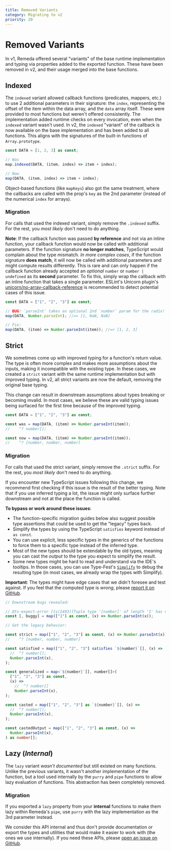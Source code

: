 ```yaml
---
title: Removed Variants
category: Migrating to v2
priority: 20
---
```


# Removed Variants

In v1, Remeda offered several "variants" of the base runtime implementation and
typing via properties added to the exported function. These have been removed in
v2, and their usage merged into the base functions.

## Indexed

The `indexed` variant allowed callback functions (predicates, mappers, etc.) to
use 2 additional parameters in their signature: the `index`, representing the
offset of the item within the data array, and the `data` array itself. These
were provided to most functions but weren't offered consistently. The
implementation added runtime checks on every invocation, even when the `indexed`
variant wasn't used. In v2, the `indexed` "variant" of the callback is now
available on the base implementation and has been added to all functions. This
aligns with the signatures of the built-in functions of `Array.prototype`.

```ts
const DATA = [1, 2, 3] as const;

// Was
map.indexed(DATA, (item, index) => item + index);

// Now
map(DATA, (item, index) => item + index);
```

Object-based functions (like `mapKeys`) also got the same treatment, where the
callbacks are called with the prop's `key` as the 2nd parameter (instead of the
numerical `index` for arrays).

### Migration

For calls that used the indexed variant, simply remove the `.indexed` suffix.
For the rest, you _most likely_ don't need to do anything.

**Note**: If the callback function was passed **by reference** and not via an
inline function, your callback function would now be called with additional
parameters. If the function signature **no longer matches**, TypeScript would
complain about the type mismatch. _In more complex cases_, if the function
signature **does match**, it will now be called with additional parameters and
might compute results differently. This is rare and can only happen if the
callback function already accepted an _optional_ `number` or
`number | undefined` as its **second** parameter. To fix this, simply wrap the
callback with an inline function that takes a single parameter. ESLint's Unicorn
plugin's [unicorn/no-array-callback-reference](https://github.com/sindresorhus/eslint-plugin-unicorn/blob/main/docs/rules/no-array-callback-reference.md)
is recommended to detect potential cases of this issue.

```ts
const DATA = ["1", "2", "3"] as const;

// BUG! `parseInt` takes an optional 2nd `number` param for the radix!
map(DATA, Number.parseInt); //=> [1, NaN, NaN]

// Fix:
map(DATA, (item) => Number.parseInt(item)); //=> [1, 2, 3]
```

## Strict

We sometimes come up with improved typing for a function's return value. The
type is often more complex and makes more assumptions about the inputs, making
it incompatible with the existing type. In these cases, we created a `strict`
variant with the same runtime implementation but with improved typing. In v2,
all strict variants are now the default, removing the original base typing.

This change can result in downstream assumptions about types breaking or
becoming invalid. In most cases, we believe these are valid typing issues being
surfaced for the first time because of the improved typing.

```ts
const DATA = ["1", "2", "3"] as const;

const was = map(DATA, (item) => Number.parseInt(item));
//    ^? number[];

const now = map(DATA, (item) => Number.parseInt(item));
//    ^? [number, number, number]
```

### Migration

For calls that used the strict variant, simply remove the `.strict` suffix. For
the rest, you _most likely_ don't need to do anything.

If you encounter new TypeScript issues following this change, we recommend first
checking if this issue is the result of the better typing. Note that if you use
inferred typing a lot, the issue might only surface further downstream and not
at the place the function is called.

**To bypass or work around these issues**:

- The function-specific migration guides below also suggest possible type
  assertions that could be used to get the "legacy" types back.
- Simplify the types by using the TypeScript `satisfies` keyword instead of
  `as const`.
- You can use explicit, less specific types in the generics of the functions to
  force them to a specific type instead of the inferred type.
- Most of the new types should be extendable by the old types, meaning you can
  cast the _output_ to the type you expect to simplify the result.
- Some new types might be hard to read and understand via the IDE's tooltips. In
  those cases, you can use Type-Fest's [`Simplify`](https://github.com/sindresorhus/type-fest/blob/main/source/simplify.d.ts)
  to debug the resulting type (in most cases, we already wrap the types with Simplify).

**Important**: The types might have edge cases that we didn't foresee and test
against. If you feel that the computed type is _wrong_, please [report it on GitHub](https://github.com/remeda/remeda/issues).

```ts
// Downstream bugs revealed:

// @ts-expect-error [ts(2493)]Tuple type '[number]' of length '1' has no element at index '1'.
const [, buggy] = map(["1"] as const, (x) => Number.parseInt(x));

// Get the legacy behavior:

const strict = map(["1", "2", "3"] as const, (x) => Number.parseInt(x));
//    ^? [number, number, number]

const satisfied = map(["1", "2", "3"] satisfies `${number}`[], (x) =>
  //  ^? number[];
  Number.parseInt(x),
);

const generalized = map<`${number}`[], number[]>(
  ["1", "2", "3"] as const,
  (x) =>
    //  ^? number[]
    Number.parseInt(x),
);

const casted = map(["1", "2", "3"] as `${number}`[], (x) =>
  //  ^? number[];
  Number.parseInt(x),
);

const castedOutput = map(["1", "2", "3"] as const, (x) =>
  Number.parseInt(x),
) as number[];
```

## Lazy (_Internal_)

The `lazy` variant _wasn't documented_ but still existed on many functions.
Unlike the previous variants, it wasn't another implementation of the function,
but a tool used internally by the `purry` and `pipe` functions to allow lazy
evaluation of functions. This abstraction has been completely removed.

### Migration

If you exported a `lazy` property from your **internal** functions to make them
lazy within Remeda's `pipe`, use `purry` with the lazy implementation as the 3rd
parameter instead.

We consider this API internal and thus don't provide documentation or export the
types and utilities that would make it easier to work with (the ones we use
internally). If you need these APIs, please [open an issue on GitHub](https://github.com/remeda/remeda/issues).
